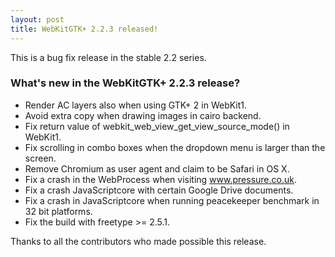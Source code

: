 ```yaml
---
layout: post
title: WebKitGTK+ 2.2.3 released!
---
```


This is a bug fix release in the stable 2.2 series.

### What's new in the WebKitGTK+ 2.2.3 release?

 - Render AC layers also when using GTK+ 2 in WebKit1.
 - Avoid extra copy when drawing images in cairo backend.
 - Fix return value of webkit_web_view_get_view_source_mode() in
   WebKit1.
 - Fix scrolling in combo boxes when the dropdown menu is larger than
   the screen.
 - Remove Chromium as user agent and claim to be Safari in OS X.
 - Fix a crash in the WebProcess when visiting www.pressure.co.uk.
 - Fix a crash JavaScriptcore with certain Google Drive documents.
 - Fix a crash in JavaScriptcore when running peacekeeper benchmark
   in 32 bit platforms.
 - Fix the build with freetype >= 2.5.1.

Thanks to all the contributors who made possible this release.